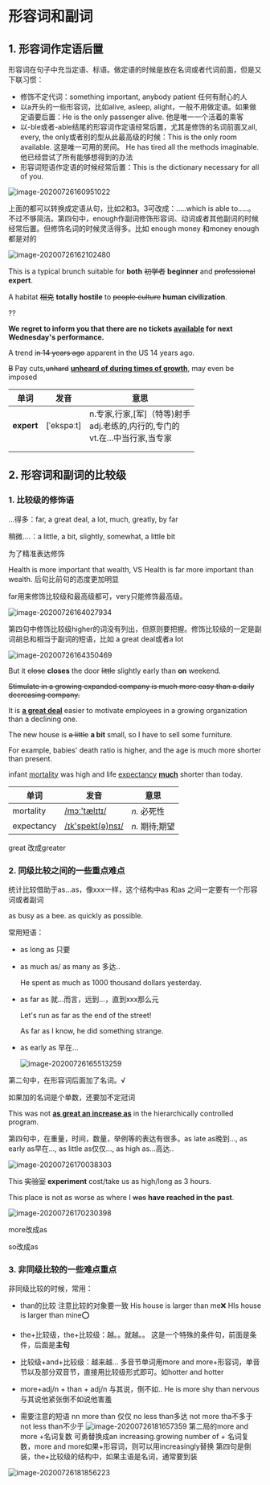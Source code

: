 

# 形容词和副词

## 1. 形容词作定语后置

形容词在句子中充当定语、标语。做定语的时候是放在名词或者代词前面，但是又下联习惯：

- 修饰不定代词：something important, anybody patient 任何有耐心的人
-  以a开头的一些形容词，比如alive, asleep, alight，一般不用做定语。如果做定语要后置：He is the only passenger alive. 他是唯一一个活着的乘客
- 以-ble或者-able结尾的形容词作定语经常后置，尤其是修饰的名词前面又all, every, the only或者别的型从此最高级的时候：This is the only room available. 这是唯一可用的房间。 He has tired all the methods imaginable. 他已经尝试了所有能够想得到的办法
- 形容词短语作定语的时候经常后置：This is the dictionary necessary for all of you.

![image-20200726160951022](C:\Users\UncleDong\AppData\Roaming\Typora\typora-user-images\image-20200726160951022.png)

上面的都可以转换成定语从句，比如2和3。3可改成：.....which is able to.....。不过不够简洁。第四句中，enough作副词修饰形容词、动词或者其他副词的时候经常后置。但修饰名词的时候灵活得多。比如 enough money 和money enough都是对的

![image-20200726162102480](C:\Users\UncleDong\AppData\Roaming\Typora\typora-user-images\image-20200726162102480.png)

This is a typical brunch suitable for **both** ~~初学者~~ **beginner** and ~~professional~~ **expert**.

A habitat ~~相克~~ **totally hostile** to ~~people culture~~ **human civilization**.

??

**We regret to inform you that there are no tickets <u>available</u> for next Wednesday's performance.**

A trend  i~~n 14 years ago~~ apparent in the US 14 years ago. 

~~B~~ Pay cuts,~~unhard~~ **<u>unheard of during times of growth</u>**, may even be imposed

| 单词       | 发音       | 意思                                                         |
| ---------- | ---------- | ------------------------------------------------------------ |
| **expert** | [ˈekspəːt] | n.专家,行家,[军]（特等)射手<br/>adj.老练的,内行的,专门的<br/>vt.在...中当行家,当专家 |
|            |            |                                                              |
|            |            |                                                              |

## 2. 形容词和副词的比较级

### 1. 比较级的修饰语 

...得多：far, a great deal, a lot, much, greatly, by far

稍微....：a little, a bit, slightly, somewhat, a little bit

为了精准表达修饰

Health is more important that wealth, VS  Health is far more important than wealth. 后句比前句的态度更加明显

far用来修饰比较级和最高级都可，very只能修饰最高级。

![image-20200726164027934](C:\Users\UncleDong\AppData\Roaming\Typora\typora-user-images\image-20200726164027934.png)

第四句中修饰比较级higher的词没有列出，但原则要把握。修饰比较级的一定是副词胡总和相当于副词的短语，比如 a great deal或者a lot

![image-20200726164350469](C:\Users\UncleDong\AppData\Roaming\Typora\typora-user-images\image-20200726164350469.png)

But it ~~close~~ **closes** the door ~~little~~ slightly early than **on** weekend.

~~Stimulate in a  growing expanded company is much more easy than a daily decreasing company.~~

It is **<u>a great deal</u>** easier to motivate employees in a growing organization than a declining one. 

 The new house is ~~a little~~ **a bit** small, so I have to sell some furniture. 

For example, babies' death ratio is higher, and the age is much more shorter than  present.

infant <u>mortality</u> was high and life <u>expectancy</u> **<u>much</u>** shorter than today.



| 单词       | 发音                                            | 意思           |
| ---------- | ----------------------------------------------- | -------------- |
| mortality  | [/mɔː'tælɪtɪ/](cmd://Speak/_uk_/mortality)      | *n.* 必死性    |
| expectancy | [/ɪk'spekt(ə)nsɪ/](cmd://Speak/_uk_/expectancy) | *n.* 期待;期望 |

great 改成greater

### 2. 同级比较之间的一些重点难点

统计比较借助于as...as，像xxx一样，这个结构中as 和as 之间一定要有一个形容词或者副词

as busy as a bee. as quickly as possible.

常用短语：

- as long as 只要

- as much as/ as many as 多达..

  He spent as much as 1000 thousand dollars yesterday.
  
- as far as 就...而言，远到...，直到xxx那么元
  
  Let's run as far as the end of the street!
  
  As far as I know, he did something strange.
  
- as early as 早在...



  ![image-20200726165513259](C:\Users\UncleDong\AppData\Roaming\Typora\typora-user-images\image-20200726165513259.png)

第二句中，在形容词后面加了名词。√

如果加的名词是个单数，还要加不定冠词

This was not **<u>as great an increase as</u>** in the hierarchically controlled program.

  第四句中，在重量，时间，数量，举例等的表达有很多。as late as晚到..., as early as早在..., as little as仅仅..., as high as...高达..

![image-20200726170038303](C:\Users\UncleDong\AppData\Roaming\Typora\typora-user-images\image-20200726170038303.png)

This ~~实验室~~ **experiment** cost/take us as high/long as 3 hours.

This place is not as worse as where I ~~was~~ **have reached in the past**.

![image-20200726170230398](C:\Users\UncleDong\AppData\Roaming\Typora\typora-user-images\image-20200726170230398.png)

more改成as

so改成as

### 3. 非同级比较的一些难点重点

非同级比较的时候，常用：

- than的比较
  注意比较的对象要一致
  His house is larger than me:x:
  HIs house is larger than mine:o:
  
- the+比较级，the+比较级：越。。就越。。
  这是一个特殊的条件句，前面是条件，后面是**主句**
  
- 比较级+and+比较级：越来越...
  多音节单词用more and more+形容词，单音节以及部分双音节，直接用比较级形式即可。如hotter and hotter
  
- more+adj/n + than + adj/n 与其说，倒不如..
  He is more shy than nervous与其说他紧张倒不如说他害羞
  
- 需要注意的短语
  nn more than 仅仅 no less than多达
  not more tha不多于 not less than不少于
![image-20200726181657359](C:\Users\UncleDong\AppData\Roaming\Typora\typora-user-images\image-20200726181657359.png)
第二局的more and more +名词复数 可勇替换成an increasing.growing number of + 名词复数，more and more如果+形容词，则可以用increasingly替换 第四句是倒装，the+比较级的结构中，如果主语是名词，通常要到装
  
![image-20200726181856223](C:\Users\UncleDong\AppData\Roaming\Typora\typora-user-images\image-20200726181856223.png)
